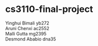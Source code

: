 # cs3110-final-project

Yinghui Bimali yb272 <br>
Aruni Chenxi ac2552 <br>
Malli Gutta mg2395 <br>
Desmond Ababio dna35 <br>

